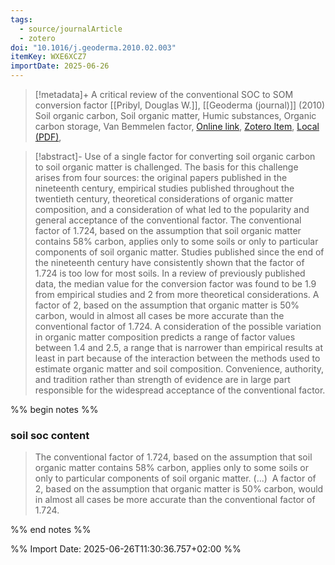 ```yaml
---
tags:
  - source/journalArticle
  - zotero
doi: "10.1016/j.geoderma.2010.02.003"
itemKey: WXE6XCZ7
importDate: 2025-06-26
---
```

>[!metadata]+
> A critical review of the conventional SOC to SOM conversion factor
> [[Pribyl, Douglas W.]], 
> [[Geoderma (journal)]] (2010)
> Soil organic carbon, Soil organic matter, Humic substances, Organic carbon storage, Van Bemmelen factor, 
> [Online link](https://www.sciencedirect.com/science/article/pii/S0016706110000388), [Zotero Item](zotero://select/library/items/WXE6XCZ7), [Local (PDF)](file://C:/Users/aburg/Documents/references/zotero/storage/CDGWCLRP/Pribyl2010_CriticalReview.pdf), 

>[!abstract]-
>Use of a single factor for converting soil organic carbon to soil organic matter is challenged. The basis for this challenge arises from four sources: the original papers published in the nineteenth century, empirical studies published throughout the twentieth century, theoretical considerations of organic matter composition, and a consideration of what led to the popularity and general acceptance of the conventional factor. The conventional factor of 1.724, based on the assumption that soil organic matter contains 58% carbon, applies only to some soils or only to particular components of soil organic matter. Studies published since the end of the nineteenth century have consistently shown that the factor of 1.724 is too low for most soils. In a review of previously published data, the median value for the conversion factor was found to be 1.9 from empirical studies and 2 from more theoretical considerations. A factor of 2, based on the assumption that organic matter is 50% carbon, would in almost all cases be more accurate than the conventional factor of 1.724. A consideration of the possible variation in organic matter composition predicts a range of factor values between 1.4 and 2.5, a range that is narrower than empirical results at least in part because of the interaction between the methods used to estimate organic matter and soil composition. Convenience, authority, and tradition rather than strength of evidence are in large part responsible for the widespread acceptance of the conventional factor.

%% begin notes %%
### soil soc content
>The conventional factor of 1.724, based on the assumption that soil organic matter contains 58% carbon, applies only to some soils or only to particular components of soil organic matter. (...)  A factor of 2, based on the assumption that organic matter is 50% carbon, would in almost all cases be more accurate than the conventional factor of 1.724.

%% end notes %%

%% Import Date: 2025-06-26T11:30:36.757+02:00 %%
